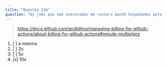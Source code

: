 ```yaml
---
title: "Questão 116"
question: "Os jobs que são executados em runners macOS hospedados pelo GitHub consomem minutos a uma taxa __ em comparação com os runners Linux."
---
```


> https://docs.github.com/en/billing/managing-billing-for-github-actions/about-billing-for-github-actions#minute-multipliers
1. [ ] a mesma
1. [ ] 2x
1. [ ] 5x
1. [x] 10x
